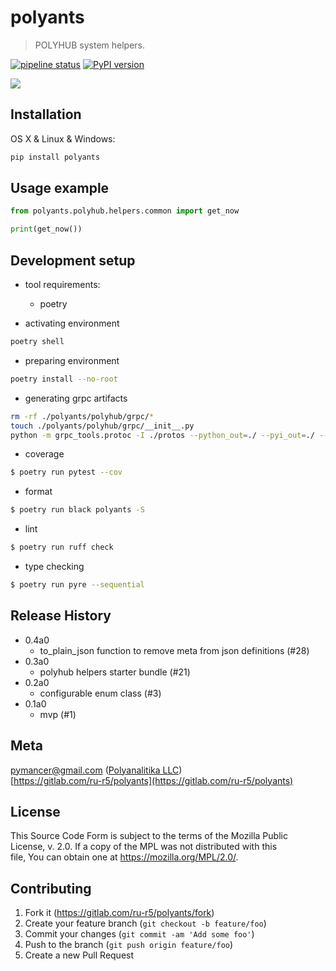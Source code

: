# polyants
> POLYHUB system helpers.

[![pipeline status](https://gitlab.com/ru-r5/polyants/badges/master/pipeline.svg)](https://gitlab.com/ru-r5/polyants/-/commits/master)
[![PyPI version](https://badge.fury.io/py/polyants.png)](https://badge.fury.io/py/polyants)

![](polyants.png)

## Installation

OS X & Linux & Windows:

```sh
pip install polyants
```

## Usage example

```python
from polyants.polyhub.helpers.common import get_now

print(get_now())
```

## Development setup
- tool requirements:
  - poetry

- activating environment

```sh
poetry shell
```

- preparing environment

```sh
poetry install --no-root
```

- generating grpc artifacts

```sh
rm -rf ./polyants/polyhub/grpc/*
touch ./polyants/polyhub/grpc/__init__.py
python -m grpc_tools.protoc -I ./protos --python_out=./ --pyi_out=./ --grpc_python_out=./ ./protos/polyants/polyhub/grpc/*.proto
```

- coverage

```sh
$ poetry run pytest --cov
```

- format

```sh
$ poetry run black polyants -S
```

- lint

```sh
$ poetry run ruff check
```

- type checking

```sh
$ poetry run pyre --sequential
```

## Release History
- 0.4a0
  - to_plain_json function to remove meta from json definitions (#28)
- 0.3a0
  - polyhub helpers starter bundle (#21)
- 0.2a0
  - configurable enum class (#3)
- 0.1a0
  - mvp (#1)

## Meta

pymancer@gmail.com ([Polyanalitika LLC](https://polyanalitika.ru))  
[https://gitlab.com/ru-r5/polyants](https://gitlab.com/ru-r5/polyants)

## License

This Source Code Form is subject to the terms of the Mozilla Public  
License, v. 2.0. If a copy of the MPL was not distributed with this  
file, You can obtain one at https://mozilla.org/MPL/2.0/.  

## Contributing

1. Fork it (<https://gitlab.com/ru-r5/polyants/fork>)
2. Create your feature branch (`git checkout -b feature/foo`)
3. Commit your changes (`git commit -am 'Add some foo'`)
4. Push to the branch (`git push origin feature/foo`)
5. Create a new Pull Request
